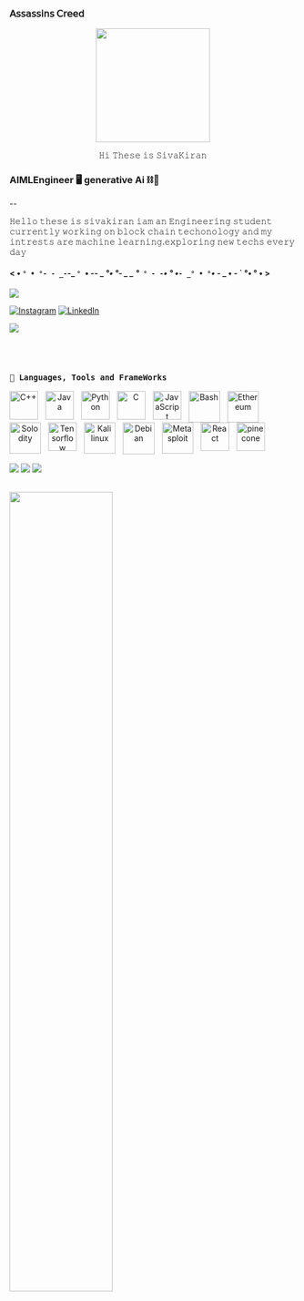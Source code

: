 ###  𝖠𝗌𝗌𝖺𝗌𝗌𝗂𝗇𝗌 𝖢𝗋𝖾𝖾𝖽 
<div align="center">

<p align="center"> <img src="https://user-images.githubusercontent.com/74038190/229223156-0cbdaba9-3128-4d8e-8719-b6b4cf741b67.gif" width="200"></p>

<p align="center"> 
  𝙷𝚒 𝚃𝚑𝚎𝚜𝚎 𝚒𝚜 𝚂𝚒𝚟𝚊𝙺𝚒𝚛𝚊𝚗 
</p>

</div>



### AIMLEngineer 🖥️ generative Ai ⛓️🔗
--

  <p>
   𝙷𝚎𝚕𝚕𝚘 𝚝𝚑𝚎𝚜𝚎 𝚒𝚜 𝚜𝚒𝚟𝚊𝚔𝚒𝚛𝚊𝚗 𝚒𝚊𝚖 𝚊𝚗 𝙴𝚗𝚐𝚒𝚗𝚎𝚎𝚛𝚒𝚗𝚐 𝚜𝚝𝚞𝚍𝚎𝚗𝚝 𝚌𝚞𝚛𝚛𝚎𝚗𝚝𝚕𝚢 𝚠𝚘𝚛𝚔𝚒𝚗𝚐 𝚘𝚗 𝚋𝚕𝚘𝚌𝚔 𝚌𝚑𝚊𝚒𝚗 𝚝𝚎𝚌𝚑𝚘𝚗𝚘𝚕𝚘𝚐𝚢 𝚊𝚗𝚍 𝚖𝚢 𝚒𝚗𝚝𝚛𝚎𝚜𝚝𝚜 𝚊𝚛𝚎 𝚖𝚊𝚌𝚑𝚒𝚗𝚎 𝚕𝚎𝚊𝚛𝚗𝚒𝚗𝚐.𝚎𝚡𝚙𝚕𝚘𝚛𝚒𝚗𝚐 𝚗𝚎𝚠 𝚝𝚎𝚌𝚑𝚜 𝚎𝚟𝚎𝚛𝚢 𝚍𝚊𝚢
  </p>
  
#### < • `° • °- - _-`-_  `° `• -- _ _°• °- _ _ °` ° - -`• ° •` - _° • ° `• -_ _ • - ` °• ° • >

<p align="right"> 
   
   ![](https://komarev.com/ghpvc/?username=sivakiran7&abbreviated=true) 
   </p>  
   
   [![Instagram](https://img.shields.io/badge/Instagram-%23E4405F.svg?logo=Instagram&logoColor=white)](https://instagram.com/https://www.instagram.com/sivakiran__7/?hl=en)
   [![LinkedIn](https://img.shields.io/badge/LinkedIn-%230077B5.svg?logo=linkedin&logoColor=white)](https://linkedin.com/in/https://www.linkedin.com/in/siva-kiran-5b097a276?utm_source=share&utm_campaign=share_via&utm_content=profile&utm_medium=android_app) 
   
   

<img src="https://github.com/Anmol-Baranwal/Cool-GIFs-For-GitHub/assets/74038190/d48893bd-0757-481c-8d7e-ba3e163feae7" />

<br></br>

<p align="center"> 
  
  ### **`🧰 Languages, Tools and FrameWorks`**
  
   </p>

   
<p align="center">
<img align="left" alt="C++" width="50px" style="padding-right:10px;" src="https://cdn.jsdelivr.net/gh/devicons/devicon@latest/icons/cplusplus/cplusplus-original.svg" />
<img align="left" alt="Java" width="50px" style="padding-right:10px;" src="https://cdn.jsdelivr.net/gh/devicons/devicon/icons/java/java-original.svg"/>
<img align="left" alt="Python" width="50px" style="padding-right:10px;" src="https://cdn.jsdelivr.net/gh/devicons/devicon@latest/icons/python/python-original.svg" />
<img align="left" alt="C" width="50px" style="padding-right:10px;" src="https://cdn.jsdelivr.net/gh/devicons/devicon@latest/icons/c/c-original.svg" />
<img align="left" alt="JavaScript" width="50px" style="padding-right:10px;" src="https://cdn.jsdelivr.net/gh/devicons/devicon@latest/icons/javascript/javascript-original.svg" />
<img align="left" alt="Bash" width="55px" style="padding-right:10px;" src="https://img.icons8.com/?size=100&id=8gWOBXY72Osj&format=png&color=000000" />
<img align="left" alt="Ethereum" width="55px" style="padding-right:10px;" src="https://img.icons8.com/?size=100&id=IhWBOFHtv6vx&format=png&color=000000" />
<img align="left" alt="Solodity" width="55px" style="padding-right:10px;"  src="https://img.icons8.com/?size=100&id=HOqGCOyHDbd4&format=png&color=000000" />
<img align="left" alt="Tensorflow" width="50px" style="padding-right:10px;" src="https://cdn.jsdelivr.net/gh/devicons/devicon@latest/icons/tensorflow/tensorflow-original.svg" />
  <img align="left" alt="Kali linux" width="55px" style="padding-right:10px;" src="https://img.icons8.com/?size=100&id=101665&format=png&color=000000" />
<img align="left" alt="Debian" width="56px" style="padding-right:10px;" src="https://img.icons8.com/?size=100&id=17838&format=png&color=000000" />
<img align="left" alt="Metasploit" width="55px" style="padding-right:10px;" src="https://img.icons8.com/?size=100&id=PW0ChfedZvTh&format=png&color=000000" />
<img align="left" alt="React" width="50px" style="padding-right:10px;" src="https://cdn.jsdelivr.net/gh/devicons/devicon/icons/react/react-original.svg" />
  <img align="left" alt="pinecone" width="50px" style="padding-right:10px;" src="https://cdn.brandfetch.io/idCLuo1dQ8/theme/dark/logo.svg?c=1dxbfHSJFAPEGdCLU4o5B" />

          
</p></br>

<br></br>



<br><br>

<p align=right">

  
![](https://github-readme-stats.vercel.app/api?username=sivakiran7&theme=tokyonight&hide_border=false&include_all_commits=false&count_private=false)
![](https://github-readme-streak-stats.herokuapp.com/?user=sivakiran7&theme=tokyonight&hide_border=false)
![](https://github-readme-stats.vercel.app/api/top-langs/?username=sivakiran7&theme=tokyonight&hide_border=false&include_all_commits=false&count_private=false&layout=compact)

</p></br>

<img src="https://user-images.githubusercontent.com/74038190/212750155-3ceddfbd-19d3-40a3-87af-8d329c8323c4.gif" width="60%">




















